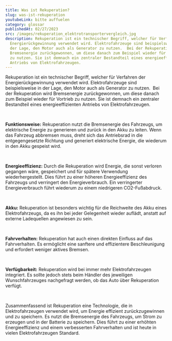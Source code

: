 ```yaml
---
title: Was ist Rekuperation?
slug: was-ist-rekuperation
youtubeLink: bitte auffuelen
category: glossar
publishedAt: 02/27/2023
src: /images/rekuperation_elektrotransportervergleich.jpg
description: Rekuperation ist ein technischer Begriff, welcher für Verfahren der
  Energierückgewinnung verwendet wird. Elektrofahrzeuge sind beispielsweise in
  der Lage, den Motor auch als Generator zu nutzen.  Bei der Rekuperation wird
  Bremsenergie zurückgewonnen, um diese danach zum Beispiel wieder für Vortrieb
  zu nutzen. Sie ist demnach ein zentraler Bestandteil eines energieeffizienten
  Antriebs von Elektrofahrzeugen.
---
```

Rekuperation ist ein technischer Begriff, welcher für Verfahren der Energierückgewinnung verwendet wird. Elektrofahrzeuge sind beispielsweise in der Lage, den Motor auch als Generator zu nutzen.  Bei der Rekuperation wird Bremsenergie zurückgewonnen, um diese danach zum Beispiel wieder für Vortrieb zu nutzen. Sie ist demnach ein zentraler Bestandteil eines energieeffizienten Antriebs von Elektrofahrzeugen. 

<br />

**Funktionsweise:** Rekuperation nutzt die Bremsenergie des Fahrzeugs, um elektrische Energie zu generieren und zurück in den Akku zu leiten. Wenn das Fahrzeug abbremsen muss, dreht sich das Antriebsrad in die entgegengesetzte Richtung und generiert elektrische Energie, die wiederum in den Akku gespeist wird.

<br />

**Energieeffizienz:** Durch die Rekuperation wird Energie, die sonst verloren gegangen wäre, gespeichert und für spätere Verwendung wiederhergestellt. Dies führt zu einer höheren Energieeffizienz des Fahrzeugs und verringert den Energieverbrauch. Ein verringerter Energieverbrauch führt wiederum zu einem niedrigeren CO2-Fußabdruck. 

<br />

**Akku:** Rekuperation ist besonders wichtig für die Reichweite des Akku eines Elektrofahrzeugs, da es ihn bei jeder Gelegenheit wieder auflädt, anstatt auf externe Ladequellen angewiesen zu sein.

<br />

**Fahrverhalten:** Rekuperation hat auch einen direkten Einfluss auf das Fahrverhalten. Es ermöglicht eine sanftere und effizientere Beschleunigung und erfordert weniger aktives Bremsen.

<br />

**Verfügbarkeit:** Rekuperation wird bei immer mehr Elektrofahrzeugen integriert. Es sollte jedoch stets beim Händler des jeweiligen Wunschfahrzeuges nachgefragt werden, ob das Auto über Rekuperation verfügt. 

<br />

Zusammenfassend ist Rekuperation eine Technologie, die in Elektrofahrzeugen verwendet wird, um Energie effizient zurückzugewinnen und zu speichern. Es nutzt die Bremsenergie des Fahrzeugs, um Strom zu erzeugen und in der Batterie zu speichern. Dies führt zu einer erhöhten Energieeffizienz und einem verbesserten Fahrverhalten und ist heute in vielen Elektrofahrzeugen Standard.